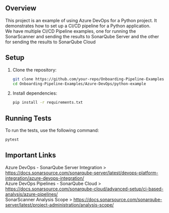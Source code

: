 ## Overview

This project is an example of using Azure DevOps for a Python project. It demonstrates how to set up a CI/CD pipeline for a Python application.  
We have multiple CI/CD Pipeline examples, one for running the SonarScanner and sending the results to SonarQube Server and the other for sending the results to SonarQube Cloud

## Setup

1. Clone the repository:
    ```sh
    git clone https://github.com/your-repo/Onboarding-Pipeline-Examples.git
    cd Onboarding-Pipeline-Examples/Azure-DevOps/python-example
    ```

2. Install dependencies:
    ```sh
    pip install -r requirements.txt
    ```

## Running Tests

To run the tests, use the following command:
```sh
pytest
```

## Important Links
Azure DevOps - SonarQube Server Integration > https://docs.sonarsource.com/sonarqube-server/latest/devops-platform-integration/azure-devops-integration/  
Azure DevOps Pipelines - SonarQube Cloud > https://docs.sonarsource.com/sonarqube-cloud/advanced-setup/ci-based-analysis/azure-pipelines/  
SonarScanner Analysis Scope > https://docs.sonarsource.com/sonarqube-server/latest/project-administration/analysis-scope/  
